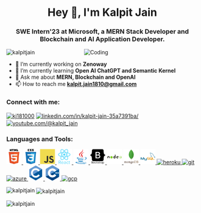 <h1 align="center">Hey 👋,  I'm Kalpit Jain</h1>
<h3 align="center">SWE Intern'23 at Microsoft, a MERN Stack Developer and Blockchain and AI Application Developer.</h3>
<img
  align="right"
  alt="Coding"
  width="300"
  src="https://curiousdevelopers.in/wp-content/uploads/2022/03/coding-front-page.gif"
/>
<p align="left">
  <img
    src="https://komarev.com/ghpvc/?username=kalpitjain&label=Profile%20views&color=0e75b6&style=flat"
    alt="kalpitjain"
  />
</p>

- 🔭 I’m currently working on **Zenoway**
- 🌱 I’m currently
learning **Open AI ChatGPT **and** Semantic Kernel** 
- 💬 Ask me about **MERN, Blockchain and OpenAI** 
- 📫 How to reach me **kalpit.jain1810@gmail.com**

<h3 align="left">Connect with me:</h3>
<p align="left">
    <a href="https://twitter.com/kj181000" target="blank"><img align="center" src="https://cdn4.iconfinder.com/data/icons/social-media-icons-the-circle-set/48/twitter_circle-512.png" alt="kj181000" height="40" width="40" /></a>
    <a href="https://linkedin.com/in/kalpit-jain-35a7391ba/" target="blank"><img align="center" src="https://upload.wikimedia.org/wikipedia/commons/thumb/c/ca/LinkedIn_logo_initials.png/640px-LinkedIn_logo_initials.png" alt="linkedin.com/in/kalpit-jain-35a7391ba/" height="40" width="40" /></a>
    <a href="https://www.youtube.com/@kalpit_jain" target="blank"><img align="center" src="https://upload.wikimedia.org/wikipedia/commons/thumb/7/72/YouTube_social_white_square_%282017%29.svg/1200px-YouTube_social_white_square_%282017%29.svg.png" alt="youtube.com/@kalpit_jain" height="40" width="40" /></a>
    </p>
</p>

<h3 align="left">Languages and Tools:</h3>
<p align="left">
  <a href="https://developer.mozilla.org/en-US/docs/Web/HTML" target="_blank" rel="noreferrer">
    <img
      src="https://raw.githubusercontent.com/devicons/devicon/master/icons/html5/html5-original-wordmark.svg"
      alt="html5"
      width="40"
      height="40"
    />
  </a>
  <a href="https://www.w3schools.com/css/" target="_blank" rel="noreferrer">
    <img
      src="https://raw.githubusercontent.com/devicons/devicon/master/icons/css3/css3-original-wordmark.svg"
      alt="css3"
      width="40"
      height="40"
    />
  </a>
  <a
    href="https://developer.mozilla.org/en-US/docs/Web/JavaScript"
    target="_blank"
    rel="noreferrer"
  >
    <img
      src="https://raw.githubusercontent.com/devicons/devicon/master/icons/javascript/javascript-original.svg"
      alt="javascript"
      width="40"
      height="40"
    />
  </a>
  <a href="https://reactjs.org/" target="_blank" rel="noreferrer">
    <img
      src="https://raw.githubusercontent.com/devicons/devicon/master/icons/react/react-original-wordmark.svg"
      alt="react"
      width="40"
      height="40"
    />
  </a>
  <a href="https://www.java.com" target="_blank" rel="noreferrer">
    <img
      src="https://raw.githubusercontent.com/devicons/devicon/master/icons/java/java-original.svg"
      alt="java"
      width="40"
      height="40"
    />
  </a>
  <a href="https://getbootstrap.com" target="_blank" rel="noreferrer">
    <img
      src="https://raw.githubusercontent.com/devicons/devicon/master/icons/bootstrap/bootstrap-plain-wordmark.svg"
      alt="bootstrap"
      width="40"
      height="40"
    />
  </a>
  <a href="https://nodejs.org" target="_blank" rel="noreferrer">
    <img
      src="https://raw.githubusercontent.com/devicons/devicon/master/icons/nodejs/nodejs-original-wordmark.svg"
      alt="nodejs"
      width="40"
      height="40"
    />
  </a>
  <a href="https://www.mongodb.com/" target="_blank" rel="noreferrer">
    <img
      src="https://raw.githubusercontent.com/devicons/devicon/master/icons/mongodb/mongodb-original-wordmark.svg"
      alt="mongodb"
      width="40"
      height="40"
    />
  </a>
  <a href="https://www.mysql.com/" target="_blank" rel="noreferrer">
    <img
      src="https://raw.githubusercontent.com/devicons/devicon/master/icons/mysql/mysql-original-wordmark.svg"
      alt="mysql"
      width="40"
      height="40"
    />
  </a>
  <a href="https://heroku.com" target="_blank" rel="noreferrer">
    <img
      src="https://www.vectorlogo.zone/logos/heroku/heroku-icon.svg"
      alt="heroku"
      width="40"
      height="40"
    />
  </a>
  <a href="https://git-scm.com/" target="_blank" rel="noreferrer">
    <img
      src="https://www.vectorlogo.zone/logos/git-scm/git-scm-icon.svg"
      alt="git"
      width="40"
      height="40"
    />
  </a>
  <a href="https://azure.microsoft.com/en-in/" target="_blank" rel="noreferrer">
    <img
      src="https://www.vectorlogo.zone/logos/microsoft_azure/microsoft_azure-icon.svg"
      alt="azure"
      width="40"
      height="40"
    />
  </a>

  <a href="https://devdocs.io/c/" target="_blank" rel="noreferrer">
    <img
      src="https://raw.githubusercontent.com/devicons/devicon/master/icons/c/c-original.svg"
      alt="c"
      width="40"
      height="40"
    />
  </a>
  <a href="https://www.w3schools.com/cpp/" target="_blank" rel="noreferrer">
    <img
      src="https://raw.githubusercontent.com/devicons/devicon/master/icons/cplusplus/cplusplus-original.svg"
      alt="cplusplus"
      width="40"
      height="40"
    />
  </a>

  <a href="https://cloud.google.com" target="_blank" rel="noreferrer">
    <img
      src="https://www.vectorlogo.zone/logos/google_cloud/google_cloud-icon.svg"
      alt="gcp"
      width="40"
      height="40"
    />
  </a>
</p>

<p></p>

<p>
  <img
    align="left"
    src="https://github-readme-stats.vercel.app/api/top-langs?username=kalpitjain&show_icons=true&locale=en&layout=compact"
    alt="kalpitjain"
  />
</p>

<p>
  &nbsp;<img
    align="center"
    src="https://github-readme-stats.vercel.app/api?username=kalpitjain&show_icons=true&locale=en"
    alt="kalpitjain"
  />
</p>

<p>
  <img
    align="center"
    src="https://github-readme-streak-stats.herokuapp.com/?user=kalpitjain&"
    alt="kalpitjain"
  />
</p>
